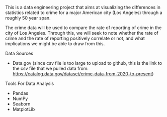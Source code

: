 This is a data engineering project that aims at visualizing the differences in statistics related to crime for a major American city (Los Angeles) through a roughly 50 year span.

The crime data will be used to compare the rate of reporting of crime in the city of Los Angeles. Through this, we will seek to note whether the rate of crime and the rate of reporting positively correlate or not, and what implications we might be able to draw from this.


Data Sources
- Data.gov (since csv file is too large to upload to github, this is the link to the csv file that we pulled data from: https://catalog.data.gov/dataset/crime-data-from-2020-to-present)

Tools For Data Analysis
- Pandas
- NumPy
- Seaborn
- MatplotLib